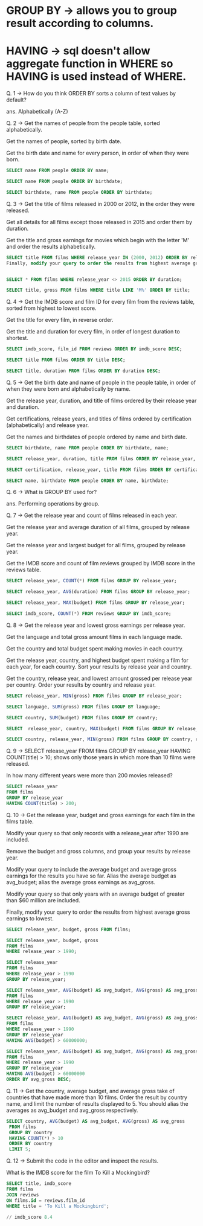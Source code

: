 # GROUP BY -> allows you to group result according to columns.

# HAVING -> sql doesn't allow aggregate function in WHERE so HAVING is used instead of WHERE.

Q. 1 -> How do you think ORDER BY sorts a column of text values by default?

ans.
Alphabetically (A-Z)

Q. 2 -> Get the names of people from the people table, sorted alphabetically.

Get the names of people, sorted by birth date.

Get the birth date and name for every person, in order of when they were born.

```sql
SELECT name FROM people ORDER BY name;

SELECT name FROM people ORDER BY birthdate;

SELECT birthdate, name FROM people ORDER BY birthdate;
```

Q. 3 -> Get the title of films released in 2000 or 2012, in the order they were released.

Get all details for all films except those released in 2015 and order them by duration.

Get the title and gross earnings for movies which begin with the letter 'M' and order the results alphabetically.

```sql
SELECT title FROM films WHERE release_year IN (2000, 2012) ORDER BY release_year;
Finally, modify your query to order the results from highest average gross earnings to lowest.


SELECT * FROM films WHERE release_year <> 2015 ORDER BY duration;

SELECT title, gross FROM films WHERE title LIKE 'M%' ORDER BY title;
```

Q. 4 -> Get the IMDB score and film ID for every film from the reviews table, sorted from highest to lowest score.

Get the title for every film, in reverse order.

Get the title and duration for every film, in order of longest duration to shortest.

```sql
SELECT imdb_score, film_id FROM reviews ORDER BY imdb_score DESC;

SELECT title FROM films ORDER BY title DESC;

SELECT title, duration FROM films ORDER BY duration DESC;
```

Q. 5 -> Get the birth date and name of people in the people table, in order of when they were born and alphabetically by name.

Get the release year, duration, and title of films ordered by their release year and duration.

Get certifications, release years, and titles of films ordered by certification (alphabetically) and release year.

Get the names and birthdates of people ordered by name and birth date.

```sql
SELECT birthdate, name FROM people ORDER BY birthdate, name;

SELECT release_year, duration, title FROM films ORDER BY release_year, duration;

SELECT certification, release_year, title FROM films ORDER BY certification, release_year;

SELECT name, birthdate FROM people ORDER BY name, birthdate;
```

Q. 6 -> What is GROUP BY used for?

ans.
Performing operations by group.

Q. 7 -> Get the release year and count of films released in each year.

Get the release year and average duration of all films, grouped by release year.

Get the release year and largest budget for all films, grouped by release year.

Get the IMDB score and count of film reviews grouped by IMDB score in the reviews table.

```sql
SELECT release_year, COUNT(*) FROM films GROUP BY release_year;

SELECT release_year, AVG(duration) FROM films GROUP BY release_year;

SELECT release_year, MAX(budget) FROM films GROUP BY release_year;

SELECT imdb_score, COUNT(*) FROM reviews GROUP BY imdb_score;
```

Q. 8 -> Get the release year and lowest gross earnings per release year.

Get the language and total gross amount films in each language made.

Get the country and total budget spent making movies in each country.

Get the release year, country, and highest budget spent making a film for each year, for each country. Sort your results by release year and country.

Get the country, release year, and lowest amount grossed per release year per country. Order your results by country and release year.

```sql
SELECT release_year, MIN(gross) FROM films GROUP BY release_year;

SELECT language, SUM(gross) FROM films GROUP BY language;

SELECT country, SUM(budget) FROM films GROUP BY country;

SELECT  release_year, country, MAX(budget) FROM films GROUP BY release_year,country ORDER BY release_year, country;

SELECT country, release_year, MIN(gross) FROM films GROUP BY country, release_year ORDER BY country, release_year;
```

Q. 9 -> SELECT release_year
FROM films
GROUP BY release_year
HAVING COUNT(title) > 10;
shows only those years in which more than 10 films were released.

In how many different years were more than 200 movies released?

```sql
SELECT release_year
FROM films
GROUP BY release_year
HAVING COUNT(title) > 200;
```

Q. 10 -> Get the release year, budget and gross earnings for each film in the films table.

Modify your query so that only records with a release_year after 1990 are included.

Remove the budget and gross columns, and group your results by release year.

Modify your query to include the average budget and average gross earnings for the results you have so far. Alias the average budget as avg_budget; alias the average gross earnings as avg_gross.

Modify your query so that only years with an average budget of greater than $60 million are included.

Finally, modify your query to order the results from highest average gross earnings to lowest.

```sql
SELECT release_year, budget, gross FROM films;

SELECT release_year, budget, gross
FROM films
WHERE release_year > 1990;

SELECT release_year
FROM films
WHERE release_year > 1990
GROUP BY release_year;

SELECT release_year, AVG(budget) AS avg_budget, AVG(gross) AS avg_gross
FROM films
WHERE release_year > 1990
GROUP BY release_year;

SELECT release_year, AVG(budget) AS avg_budget, AVG(gross) AS avg_gross
FROM films
WHERE release_year > 1990
GROUP BY release_year
HAVING AVG(budget) > 60000000;

SELECT release_year, AVG(budget) AS avg_budget, AVG(gross) AS avg_gross
FROM films
WHERE release_year > 1990
GROUP BY release_year
HAVING AVG(budget) > 60000000
ORDER BY avg_gross DESC;
```

Q. 11 -> Get the country, average budget, and average gross take of countries that have made more than 10 films. Order the result by country name, and limit the number of results displayed to 5. You should alias the averages as avg_budget and avg_gross respectively.

```sql
SELECT country, AVG(budget) AS avg_budget, AVG(gross) AS avg_gross
 FROM films
 GROUP BY country
 HAVING COUNT(*) > 10
 ORDER BY country
 LIMIT 5;
```

Q. 12 -> Submit the code in the editor and inspect the results.

What is the IMDB score for the film To Kill a Mockingbird?

```sql
SELECT title, imdb_score
FROM films
JOIN reviews
ON films.id = reviews.film_id
WHERE title = 'To Kill a Mockingbird';

// imdb_score 8.4
```
